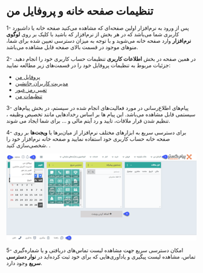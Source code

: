 # تنظیمات صفحه خانه و پروفایل من

1- پس از ورود به نرم‌افزار اولین صفحه‌ای که مشاهده می‌کنید صفحه خانه یا داشبورد کاربری شما می‌باشد که در هر بخش از نرم‌افزار که باشید با کلیک بر روی **لوگوی نرم‌افزار** وارد صفحه خانه می‌شوید و با توجه به میزان دسترسی تعیین شده برای شما، منوهای موجود در قسمت بالای صفحه قابل مشاهده می‌باشد.

2- در همین صفحه در بخش **اطلاعات کاربری** تنظیمات حساب کاربری خود را انجام دهید.
جزئیات مربوط به تنظیمات پروفایل خود را در قسمت‌های زیر مطالعه نمایید:

- [پروفایل من](https://github.com/1stco/PayamGostarDocs/blob/master/help2.5.4/home/ClubUserAccount.md)
- [مدیریت کاربران جانشین](https://github.com/1stco/PayamGostarDocs/blob/master/help2.5.4/home/SurrogateUser2.5.6.md)
- [تغییر رمز عبور](https://github.com/1stco/PayamGostarDocs/blob/master/help2.5.4/home/UserPasswordChange.md)
- [تنظیمات من](https://github.com/1stco/PayamGostarDocs/blob/master/help2.5.4/home/MySetting.md)

3- پیام‌های اطلاع‌رسانی در مورد فعالیت‌های انجام شده در سیستم، در بخش پیام‌های سیستمی قابل مشاهده می‌باشد.
این پیام ها بر اساس رخدادهایی مانند تخصیص وظیفه ، تنظیم شدن قرار ملاقات، تایید و رد آیتم مالی و ... برای شما ایجاد می شوند. 

4- برای دسترسی سریع به ابزارهای مختلف نرم‌افزار از میان‌برها یا **ویجت‌ها** بر روی صفحه خانه حساب کاربری خود استفاده نمایید و صفحه خانه نرم‌افزار خود را شخصی‌سازی کنید.
.

![تصویر صفحه خانه](./Images/Homepage2.6.0.png)

5- امکان دسترسی سریع جهت مشاهده لیست تماس‌های دریافتی و یا شماره‌گیری تماس، مشاهده لیست پیگیری و یادآوری‌هایی که برای خود ثبت کرده‌اید در **نوار دسترسی سریع** وجود دارد.
